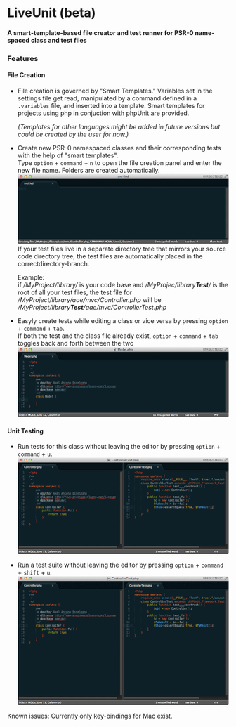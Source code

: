 # LiveUnit (beta) 

#### A smart-template-based file creator and test runner for PSR-0 name-spaced class and test files

### Features
#### File Creation
* File creation is governed by "Smart Templates." Variables set in the settings file get read, 
  manipulated by a command defined in a `.variables` file, and inserted into a template. 
  Smart templates for projects using php in conjuction with phpUnit are provided.  

  *(Templates for other languages might be added in future versions but could be created by the user for now.)*

* Create new PSR-0 namespaced classes and their corresponding tests with the help of "smart templates".  
  Type `option` + `command` + `n` to open the file creation panel and enter the new file name. Folders are created automatically.
  ![alt text](/images/demo_01_create_class_and_test.gif "Demo of simultaneous Class and Test creation")
  If your test files live in a separate directory tree that mirrors your source code directory tree, 
  the test files are automatically placed in the correctdirectory-branch.

  Example:  
  if */MyProject/library/* is your code base and */MyProjec/library<b>Test</b>/* is the root of all your test files,
  the test file for  
  */MyProject/library/aae/mvc/Controller.php* 
  will be  
  */MyProject/library<b>Test</b>/aae/mvc/ControllerTest.php*



* Easyly create tests while editing a class or vice versa by pressing `option` + `command` + `tab`.  
  If both the test and the class file already exist, `option` + `command` + `tab` toggles back and forth between the two
  ![alt text](/images/demo_02_create_test.gif "Creating a Test file from a Class")
  
#### Unit Testing
* Run tests for this class without leaving the editor by pressing `option` + `command` + `u`.
  ![alt text](/images/demo_03_run_tests.gif "Demo of simultaneous Class and Test creation")


* Run a test suite without leaving the editor by pressing `option` + `command` + `shift` + `u`.
  ![alt text](/images/demo_04_run_test_suite.gif "Demo of simultaneous Class and Test creation")




Known issues:
Currently only key-bindings for Mac exist.

